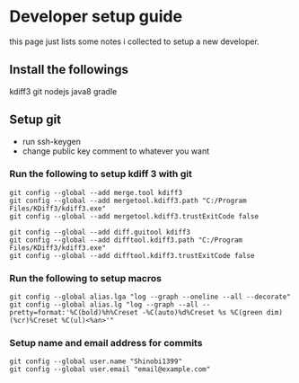# Developer setup guide
this page just lists some notes i collected to setup a new developer.

## Install the followings
kdiff3
git
nodejs
java8
gradle

## Setup git
- run ssh-keygen
- change public key comment to whatever you want

### Run the following to setup kdiff 3 with git
```
git config --global --add merge.tool kdiff3
git config --global --add mergetool.kdiff3.path "C:/Program Files/KDiff3/kdiff3.exe"
git config --global --add mergetool.kdiff3.trustExitCode false

git config --global --add diff.guitool kdiff3
git config --global --add difftool.kdiff3.path "C:/Program Files/KDiff3/kdiff3.exe"
git config --global --add difftool.kdiff3.trustExitCode false
```

### Run the following to setup macros

```
git config --global alias.lga "log --graph --oneline --all --decorate"
git config --global alias.lg "log --graph --all --pretty=format:'%C(bold)%h%Creset -%C(auto)%d%Creset %s %C(green dim)(%cr)%Creset %C(ul)<%an>'"
```

### Setup name and email address for commits

```
git config --global user.name "Shinobi1399"
git config --global user.email "email@example.com"
```